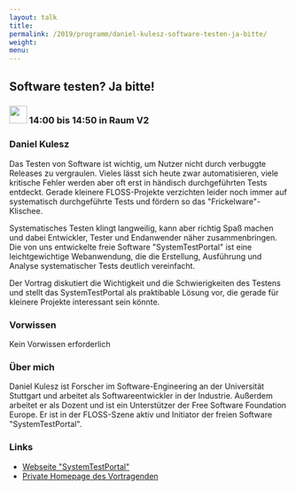 ```yaml
---
layout: talk
title:
permalink: /2019/programm/daniel-kulesz-software-testen-ja-bitte/
weight:
menu:
---
```

## Software testen? Ja bitte!

### <img height = "32" src="../../../images/talk.svg"> 14:00 bis 14:50 in Raum V2

### Daniel Kulesz

Das Testen von Software ist wichtig, um Nutzer nicht durch verbuggte Releases zu vergraulen. Vieles  lässt sich heute zwar automatisieren, viele kritische Fehler werden aber oft erst in händisch durchgeführten Tests entdeckt. Gerade kleinere FLOSS-Projekte verzichten leider noch immer auf systematisch durchgeführte Tests und fördern so das "Frickelware"-Klischee.

Systematisches Testen klingt langweilig, kann aber richtig Spaß machen und dabei Entwickler, Tester und Endanwender näher zusammenbringen. Die von uns entwickelte freie Software "SystemTestPortal" ist eine leichtgewichtige Webanwendung, die die Erstellung, Ausführung und Analyse systematischer Tests deutlich vereinfacht.

Der Vortrag diskutiert die Wichtigkeit und die Schwierigkeiten des Testens und stellt das SystemTestPortal als praktibable Lösung vor, die gerade für kleinere Projekte interessant sein könnte.


### Vorwissen

Kein Vorwissen erforderlich

### Über mich

Daniel Kulesz ist Forscher im Software-Engineering an der Universität Stuttgart und arbeitet als Softwareentwickler in der Industrie. Außerdem arbeitet er als Dozent und ist ein Unterstützer der Free Software Foundation Europe. Er ist in der FLOSS-Szene aktiv und Initiator der freien Software "SystemTestPortal".

### Links

- <a href="http://www.systemtestportal.org" target="_blank">Webseite "SystemTestPortal"</a>
- <a href="https://www.kulesz.me" target="_blank">Private Homepage des Vortragenden</a>